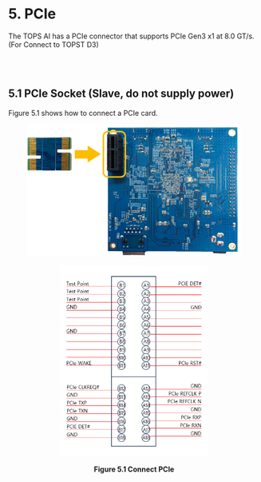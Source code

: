 ﻿# 5. PCIe

The TOPS AI has a PCIe connector that supports PCIe Gen3 x1 at 8.0 GT/s.
(For Connect to TOPST D3)

<br/><br/>

## 5.1 PCIe Socket (Slave, do not supply power)

Figure 5.1 shows how to connect a PCIe card.

<p align="center"><img src="https://github.com/topst-development/Documentation/blob/main/TOPST-AI/Hardware/media/5. PCIe.image1.png"
style="width:4.48039in;height:2.76691in"</p>
<p align="center"><img src="https://github.com/topst-development/Documentation/blob/main/TOPST-AI/Hardware/media/5. PCIe.image2.png"
style="width:3.0597in;height:3.98339in"</p>
<p align="center"><strong>Figure 5.1 Connect PCIe</strong></p>
